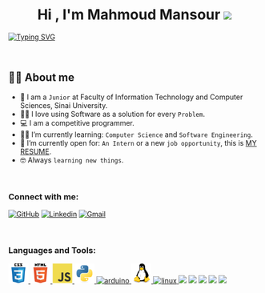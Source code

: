 <h1 align="center">Hi , I'm Mahmoud Mansour <img src="https://media.giphy.com/media/hvRJCLFzcasrR4ia7z/giphy.gif" width="35"></h1>

[![Typing SVG](https://readme-typing-svg.herokuapp.com?color=%2325FF2E&size=24&center=true&vCenter=true&lines=IT%26CS+student;Competitive+programmer;I+love+car+racing;Reading+books;IF+YOU+ARE+IN+A+BAD+MODE+TRY+TO+CODE)](https://git.io/typing-svg)

<br>
<p><img align="right" width="50%" src="https://raw.githubusercontent.com/Adam-pw/Adam-pw/main/animation_500_kxa883sd.gif" alt="" /></p>

## :sassy_man:  About me
- :school: I am a `Junior` at Faculty of Information Technology and Computer Sciences, Sinai University.
- :technologist: I love using Software as a solution for every `Problem`.
- :computer: I am a competitive programmer.
- :student: I’m currently learning: `Computer Science` and `Software Engineering`.
- :thinking: I’m currently open for: `An Intern` or a new `job opportunity`, this is [MY RESUME](https://drive.google.com/file/d/1rz9vhbpWTf8aVo1r3eI6ky5HAH189RgE/view?usp=sharing).
- :nerd_face: Always `learning new things`.

<br>

<h3 align="left">Connect with me:</h3>

[![GitHub](https://img.shields.io/badge/-Github-000?style=flat&logo=Github&logoColor=white)](https://github.com/MahmoudMansour27)
[![Linkedin](https://img.shields.io/badge/-LinkedIn-blue?style=flat&logo=Linkedin&logoColor=white)](https://www.linkedin.com/in/mahmoud-mansour-53a2231b0/)
[![Gmail](https://img.shields.io/badge/-Gmail-c14438?style=flat&logo=Gmail&logoColor=white)](mailto:mahmoudmansour1082003@gmail.com
)


<br>

<h3 align="left">Languages and Tools:</h3>
<p align="left"><a href="https://www.w3schools.com/css/" target="_blank"
    rel="noreferrer"> <img
      src="https://raw.githubusercontent.com/devicons/devicon/master/icons/css3/css3-original-wordmark.svg" alt="css3"
      width="40" height="40" /> </a> <a href="https://www.w3.org/html/" target="_blank" rel="noreferrer"> <img
      src="https://raw.githubusercontent.com/devicons/devicon/master/icons/html5/html5-original-wordmark.svg"
      alt="html5" width="40" height="40" /> </a> <a href="https://developer.mozilla.org/en-US/docs/Web/JavaScript" target="_blank"
    rel="noreferrer"> <img
      src="https://raw.githubusercontent.com/devicons/devicon/master/icons/javascript/javascript-original.svg"
      alt="javascript" width="40" height="40" /> </a> <a href="https://www.python.org" target="_blank" rel="noreferrer"> <img
      src="https://raw.githubusercontent.com/devicons/devicon/master/icons/python/python-original.svg" alt="python"
      width="40" height="40" /> </a> <a href="https://www.arduino.cc/" target="_blank"> <img src="https://cdn.worldvectorlogo.com/logos/arduino-1.svg" alt="arduino" width="40" height="40"/> </a> <a href="https://www.linux.org/" target="_blank"> <img src="https://raw.githubusercontent.com/devicons/devicon/master/icons/linux/linux-original.svg" alt="linux" width="40" height="40"/> </a><a href="https://www.linux.org/" target="_blank"> <img src="https://raw.githubusercontent.com/prathimacode-hub/prathimacode-hub/main/TechStack/Visual%20Studio%20Code.png" alt="linux" width="40" height="40"/><a href="https://www.linux.org/" target="_blank"> <img src="https://img.icons8.com/color/48/000000/pycharm.png"/></a>
      <a href="https://www.linux.org/" target="_blank"> <img src="https://img.icons8.com/color/48/000000/intellij-idea.png"/></a>
      <a href="https://www.linux.org/" target="_blank"> <img src="https://img.icons8.com/color/48/000000/flutter.png"/></a>
      <a href="https://www.linux.org/" target="_blank"> <img src="https://img.icons8.com/color/48/000000/dart.png"/></a>
      <a href="https://www.linux.org/" target="_blank"> <img src="https://img.icons8.com/color/48/000000/office-365.png"/></a>
      </p>

<br>

